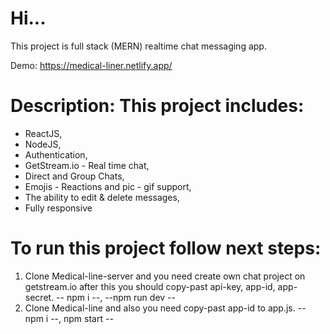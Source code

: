 # Hi...

This project is full stack (MERN) realtime chat messaging app.

Demo: https://medical-liner.netlify.app/

# Description: This project includes:
- ReactJS,
- NodeJS,
- Authentication,
- GetStream.io - Real time chat,
- Direct and Group Chats,
- Emojis - Reactions and pic - gif support,
- The ability to edit & delete messages,
- Fully responsive

# To run this project follow next steps:

1. Clone Medical-line-server and you need create own chat project on getstream.io after this you should copy-past api-key, app-id, app-secret. -- npm i --, --npm run dev --
2. Clone Medical-line and also you need copy-past app-id to app.js. -- npm i --, npm start --
